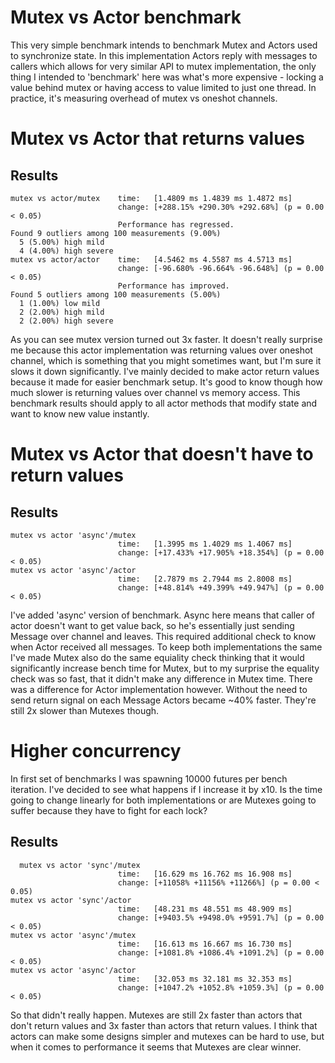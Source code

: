 # Mutex vs Actor benchmark
This very simple benchmark intends to benchmark Mutex and Actors used to synchronize state.
In this implementation Actors reply with messages to callers which allows for very similar API to mutex implementation, the only
thing I intended to 'benchmark' here was what's more expensive - locking a value behind mutex or having
access to value limited to just one thread. In practice, it's measuring overhead of mutex vs oneshot channels.

# Mutex vs Actor that returns values
## Results
```
mutex vs actor/mutex    time:   [1.4809 ms 1.4839 ms 1.4872 ms]
                        change: [+288.15% +290.30% +292.68%] (p = 0.00 < 0.05)
                        Performance has regressed.
Found 9 outliers among 100 measurements (9.00%)
  5 (5.00%) high mild
  4 (4.00%) high severe
mutex vs actor/actor    time:   [4.5462 ms 4.5587 ms 4.5713 ms]
                        change: [-96.680% -96.664% -96.648%] (p = 0.00 < 0.05)
                        Performance has improved.
Found 5 outliers among 100 measurements (5.00%)
  1 (1.00%) low mild
  2 (2.00%) high mild
  2 (2.00%) high severe
```
As you can see mutex version turned out 3x faster. It doesn't really surprise me because this actor implementation was returning values
over oneshot channel, which is something that you might sometimes want, but I'm sure it slows it down significantly. I've mainly decided
to make actor return values because it made for easier benchmark setup. It's good to know though how much slower is returning values over channel
vs memory access. This benchmark results should apply to all actor methods that modify state and want to know new value instantly.

# Mutex vs Actor that doesn't have to return values
## Results
```
mutex vs actor 'async'/mutex
                        time:   [1.3995 ms 1.4029 ms 1.4067 ms]
                        change: [+17.433% +17.905% +18.354%] (p = 0.00 < 0.05)
mutex vs actor 'async'/actor
                        time:   [2.7879 ms 2.7944 ms 2.8008 ms]
                        change: [+48.814% +49.399% +49.947%] (p = 0.00 < 0.05)
```
I've added 'async' version of benchmark. Async here means that caller of actor doesn't want to get value back, so he's essentially just sending Message over
channel and leaves. This required additional check to know when Actor received all messages. To keep both implementations the same I've made Mutex also do
the same equiality check thinking that it would significantly increase bench time for Mutex, but to my surprise the equality check was so fast, that it
didn't make any difference in Mutex time. There was a difference for Actor implementation however. Without the need to send return signal on each Message
Actors became ~40% faster. They're still 2x slower than Mutexes though. 


# Higher concurrency
In first set of benchmarks I was spawning 10000 futures per bench iteration. I've decided to see what happens if I increase it by x10. Is the time going to change
linearly for both implementations or are Mutexes going to suffer because they have to fight for each lock?

## Results
```
  mutex vs actor 'sync'/mutex
                        time:   [16.629 ms 16.762 ms 16.908 ms]
                        change: [+11058% +11156% +11266%] (p = 0.00 < 0.05)
mutex vs actor 'sync'/actor
                        time:   [48.231 ms 48.551 ms 48.909 ms]
                        change: [+9403.5% +9498.0% +9591.7%] (p = 0.00 < 0.05)
mutex vs actor 'async'/mutex
                        time:   [16.613 ms 16.667 ms 16.730 ms]
                        change: [+1081.8% +1086.4% +1091.2%] (p = 0.00 < 0.05)
mutex vs actor 'async'/actor
                        time:   [32.053 ms 32.181 ms 32.353 ms]
                        change: [+1047.2% +1052.8% +1059.3%] (p = 0.00 < 0.05)
```
So that didn't really happen. Mutexes are still 2x faster than actors that don't return values and 3x faster than actors that return values.
I think that actors can make some designs simpler and mutexes can be hard to use, but when it comes to performance it seems that Mutexes
are clear winner.

 

